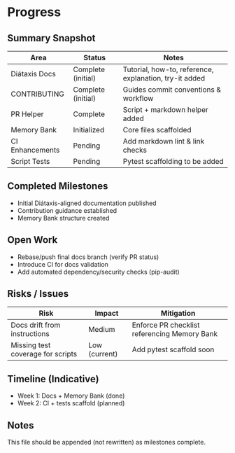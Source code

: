 # Progress

## Summary Snapshot
| Area | Status | Notes |
|------|--------|-------|
| Diátaxis Docs | Complete (initial) | Tutorial, how-to, reference, explanation, try-it added |
| CONTRIBUTING | Complete (initial) | Guides commit conventions & workflow |
| PR Helper | Complete | Script + markdown helper added |
| Memory Bank | Initialized | Core files scaffolded |
| CI Enhancements | Pending | Add markdown lint & link checks |
| Script Tests | Pending | Pytest scaffolding to be added |

## Completed Milestones
- Initial Diátaxis-aligned documentation published
- Contribution guidance established
- Memory Bank structure created

## Open Work
- Rebase/push final docs branch (verify PR status)
- Introduce CI for docs validation
- Add automated dependency/security checks (pip-audit)

## Risks / Issues
| Risk | Impact | Mitigation |
|------|--------|-----------|
| Docs drift from instructions | Medium | Enforce PR checklist referencing Memory Bank |
| Missing test coverage for scripts | Low (current) | Add pytest scaffold soon |

## Timeline (Indicative)
- Week 1: Docs + Memory Bank (done)
- Week 2: CI + tests scaffold (planned)

## Notes
This file should be appended (not rewritten) as milestones complete.
